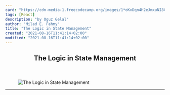 ```yaml
---
card: "https://cdn-media-1.freecodecamp.org/images/1*oKxDqn4H2eJmxuNI8GY0Kg.png"
tags: [React]
description: "by Oguz Gelal"
author: "Milad E. Fahmy"
title: "The Logic in State Management"
created: "2021-08-16T11:41:14+02:00"
modified: "2021-08-16T11:41:14+02:00"
---
```

<div class="site-wrapper">
<main id="site-main" class="site-main outer">
<div class="inner">
<article class="post-full post tag-react tag-javascript tag-technology tag-programming tag-data ">
<header class="post-full-header">
<h1 class="post-full-title">The Logic in State Management</h1>
</header>
<figure class="post-full-image">
<picture>
<source media="(max-width: 700px)" sizes="1px" srcset="data:image/gif;base64,R0lGODlhAQABAIAAAAAAAP///yH5BAEAAAAALAAAAAABAAEAAAIBRAA7 1w">
<source media="(min-width: 701px)" sizes="(max-width: 800px) 400px,
(max-width: 1170px) 700px,
1400px" srcset="https://cdn-media-1.freecodecamp.org/images/1*oKxDqn4H2eJmxuNI8GY0Kg.png 300w,
https://cdn-media-1.freecodecamp.org/images/1*oKxDqn4H2eJmxuNI8GY0Kg.png 600w,
https://cdn-media-1.freecodecamp.org/images/1*oKxDqn4H2eJmxuNI8GY0Kg.png 1000w,
https://cdn-media-1.freecodecamp.org/images/1*oKxDqn4H2eJmxuNI8GY0Kg.png 2000w">
<img onerror="this.style.display='none'" src="https://cdn-media-1.freecodecamp.org/images/1*oKxDqn4H2eJmxuNI8GY0Kg.png" alt="The Logic in State Management">
</picture>
</figure>
<section class="post-full-content">
<div class="post-content medium-migrated-article">
</div>
<hr>
</section>
</article>
</div>
</main>
</div>
<!-- Google Tag Manager (noscript) -->
<!-- End Google Tag Manager (noscript) -->
